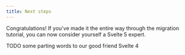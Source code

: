 ```yaml
---
title: Next steps
---
```


Congratulations! If you've made it the entire way through the migration tutorial, you can now consider yourself a Svelte 5 expert.

TODO some parting words to our good friend Svelte 4

